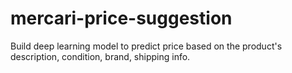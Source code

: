 # mercari-price-suggestion
Build deep learning model to predict price based on the product's description, condition, brand, shipping info.
